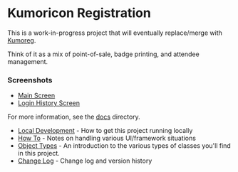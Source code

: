 # Kumoricon Registration

This is a work-in-progress project that will eventually replace/merge with [Kumoreg](https://github.com/kumoregdev/kumoreg).

Think of it as a mix of point-of-sale, badge printing, and attendee management.

### Screenshots
- [Main Screen](docs/img/main.png?raw=true)
- [Login History Screen](docs/img/loginhistory.png?raw=true)

For more information, see the [docs](docs/) directory.

- [Local Development](docs/localdevelopment.md) - How to get this project running locally
- [How To](docs/howto.md) - Notes on handling various UI/framework situations
- [Object Types](docs/objecttypes.md) - An introduction to the various types of classes you'll find in this project.
- [Change Log](CHANGES.md) - Change log and version history


